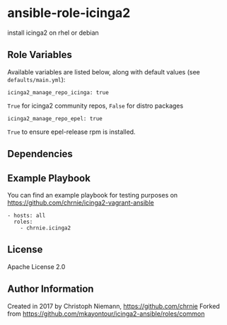 # ansible-role-icinga2
install icinga2 on rhel or debian

## Role Variables

Available variables are listed below, along with default values (see `defaults/main.yml`):

    icinga2_manage_repo_icinga: true

`True` for icinga2 community repos, `False` for distro packages


    icinga2_manage_repo_epel: true

`True` to ensure epel-release rpm is installed.


## Dependencies


## Example Playbook
You can find an example playbook for testing purposes on https://github.com/chrnie/icinga2-vagrant-ansible

    - hosts: all
      roles:
        - chrnie.icinga2


## License

Apache License 2.0

## Author Information

Created in 2017 by Christoph Niemann, https://github.com/chrnie
Forked from https://github.com/mkayontour/icinga2-ansible/roles/common
